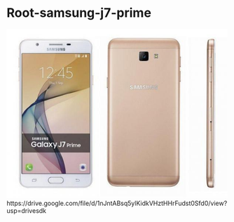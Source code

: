 # Root-samsung-j7-prime
<img src="/samsung-galaxy-j7-prime-g610f-ds-32gb-2016-dual-sim-4g-gsm-.jpg">
https://drive.google.com/file/d/1nJntABsq5ylKidkVHztHHrFudst0Sfd0/view?usp=drivesdk
